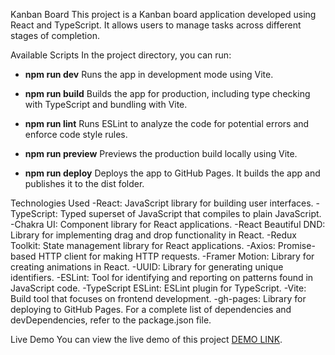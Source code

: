 Kanban Board
This project is a Kanban board application developed using React and TypeScript. It allows users to manage tasks across different stages of completion.

Available Scripts
In the project directory, you can run:

- **npm run dev** Runs the app in development mode using Vite.

- **npm run build** Builds the app for production, including type checking with TypeScript and bundling with Vite.

- **npm run lint** Runs ESLint to analyze the code for potential errors and enforce code style rules.

- **npm run preview** Previews the production build locally using Vite.

- **npm run deploy** Deploys the app to GitHub Pages. It builds the app and publishes it to the dist folder.

Technologies Used
-React: JavaScript library for building user interfaces.
-TypeScript: Typed superset of JavaScript that compiles to plain JavaScript.
-Chakra UI: Component library for React applications.
-React Beautiful DND: Library for implementing drag and drop functionality in React.
-Redux Toolkit: State management library for React applications.
-Axios: Promise-based HTTP client for making HTTP requests.
-Framer Motion: Library for creating animations in React.
-UUID: Library for generating unique identifiers.
-ESLint: Tool for identifying and reporting on patterns found in JavaScript code.
-TypeScript ESLint: ESLint plugin for TypeScript.
-Vite: Build tool that focuses on frontend development.
-gh-pages: Library for deploying to GitHub Pages.
For a complete list of dependencies and devDependencies, refer to the package.json file.

Live Demo
You can view the live demo of this project [DEMO LINK](https://pozdnya.github.io/Kanban-board/).